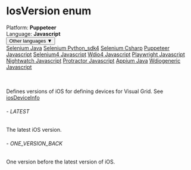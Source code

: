 # IosVersion enum
<div class='platform-bar-container-div'><div class='platform-bar-div'>Platform:  <b> Puppeteer</b>
</div><div class='platform-bar-div'>Language: <b>Javascript</b></div><div class='dropdown-button-container-div'><button class='sdk-language-dropdown-button'>Other languages ▼</button><div class='dropdown-content'>
<a href='../../selenium/java/iosversion'>Selenium Java</a>
<a href='../../selenium/python_sdk4/iosversion'>Selenium Python_sdk4</a>
<a href='../../selenium/csharp/iosversion'>Selenium Csharp</a>
<a href='../../puppeteer/javascript/iosversion'>Puppeteer Javascript</a>
<a href='../../selenium4/javascript/iosversion'>Selenium4 Javascript</a>
<a href='../../wdio4/javascript/iosversion'>Wdio4 Javascript</a>
<a href='../../playwright/javascript/iosversion'>Playwright Javascript</a>
<a href='../../nightwatch/javascript/iosversion'>Nightwatch Javascript</a>
<a href='../../protractor/javascript/iosversion'>Protractor Javascript</a>
<a href='../../appium/java/iosversion'>Appium Java</a>
<a href='../../wdiogeneric/javascript/iosversion'>Wdiogeneric Javascript</a>
</div></div><br /><br /></div>

Defines versions of iOS for defining devices for Visual Grid. See [iosDeviceInfo](./iosdeviceinfo#iosdeviceinfo-method) 
###### - LATEST 
 The latest iOS version. 
 ###### - ONE_VERSION_BACK 
 One version before the latest version of iOS. 
 
